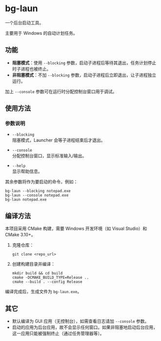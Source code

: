 # bg-laun

一个后台启动工具。

主要用于 Windows 的自动计划任务。

## 功能

- **阻塞模式**：使用 `--blocking` 参数，启动子进程后等待其退出，任务计划停止时子进程也被终止。
- **非阻塞模式**：不加 `--blocking` 参数，启动子进程后立即退出，让子进程独立运行。

加上 `--console` 参数可在运行时分配控制台窗口用于调试。

## 使用方法

### 参数说明

- `--blocking`  
  阻塞模式，Launcher 会等子进程结束后才退出。

- `--console`  
  分配控制台窗口，显示标准输入/输出。

- `--help`  
  显示帮助信息。

其余参数将作为要启动的命令，例如：
```shell
bg-laun --blocking notepad.exe
bg-laun --console notepad.exe
bg-laun notepad.exe
```

## 编译方法

本项目采用 CMake 构建，需要 Windows 开发环境（如 Visual Studio）和 CMake 3.10+。

1. 克隆仓库：
   ```shell
   git clone <repo_url>
   ```
2. 创建构建目录并编译：
   ```shell
   mkdir build && cd build
   cmake -DCMAKE_BUILD_TYPE=Release ..
   cmake --build . --config Release
   ```
编译完成后，生成文件为 `bg-laun.exe`。

## 其它

- 默认编译为 GUI 应用（无控制台），如需查看日志请加 `--console` 参数。
- 启动的应用为后台应用，故不会显示任何窗口。如果非阻塞地启动后台应用，这一应用只能被强制终止（通过任务管理器等）。